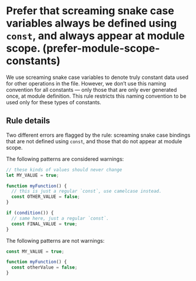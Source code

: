 # Prefer that screaming snake case variables always be defined using `const`, and always appear at module scope. (prefer-module-scope-constants)

We use screaming snake case variables to denote truly constant data used for other operations in the file. However, we don’t use this naming convention for all constants — only those that are only ever generated once, at module definition. This rule restricts this naming convention to be used only for these types of constants.

## Rule details

Two different errors are flagged by the rule: screaming snake case bindings that are not defined using `const`, and those that do not appear at module scope.

The following patterns are considered warnings:

```js
// these kinds of values should never change
let MY_VALUE = true;

function myFunction() {
  // this is just a regular `const`, use camelcase instead.
  const OTHER_VALUE = false;
}

if (condition()) {
  // same here, just a regular `const`.
  const FINAL_VALUE = true;
}
```

The following patterns are not warnings:

```js
const MY_VALUE = true;

function myFunction() {
  const otherValue = false;
}
```
